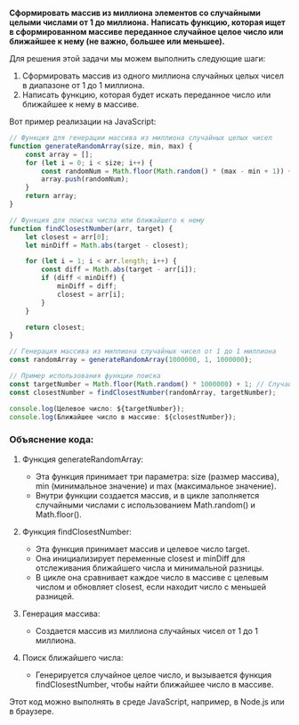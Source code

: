 **Сформировать массив из миллиона элементов со случайными целыми числами от 1 до миллиона.**
**Написать функцию, которая ищет в сформированном массиве переданное случайное целое число или ближайшее к нему (не важно, большее или меньшее).**


Для решения этой задачи мы можем выполнить следующие шаги:

1. Сформировать массив из одного миллиона случайных целых чисел в диапазоне от 1 до 1 миллиона.
2. Написать функцию, которая будет искать переданное число или ближайшее к нему в массиве.

Вот пример реализации на JavaScript:
```js
// Функция для генерации массива из миллиона случайных целых чисел
function generateRandomArray(size, min, max) {
    const array = [];
    for (let i = 0; i < size; i++) {
        const randomNum = Math.floor(Math.random() * (max - min + 1)) + min;
        array.push(randomNum);
    }
    return array;
}

// Функция для поиска числа или ближайшего к нему
function findClosestNumber(arr, target) {
    let closest = arr[0];
    let minDiff = Math.abs(target - closest);

    for (let i = 1; i < arr.length; i++) {
        const diff = Math.abs(target - arr[i]);
        if (diff < minDiff) {
            minDiff = diff;
            closest = arr[i];
        }
    }

    return closest;
}

// Генерация массива из миллиона случайных чисел от 1 до 1 миллиона
const randomArray = generateRandomArray(1000000, 1, 1000000);

// Пример использования функции поиска
const targetNumber = Math.floor(Math.random() * 1000000) + 1; // Случайное число от 1 до 1 миллиона
const closestNumber = findClosestNumber(randomArray, targetNumber);

console.log(Целевое число: ${targetNumber});
console.log(Ближайшее число в массиве: ${closestNumber});

```
### Объяснение кода:

1. Функция generateRandomArray:
    - Эта функция принимает три параметра: size (размер массива), min (минимальное значение) и max (максимальное значение).
    - Внутри функции создается массив, и в цикле заполняется случайными числами с использованием Math.random() и Math.floor().

2. Функция findClosestNumber:
    - Эта функция принимает массив и целевое число target.
    - Она инициализирует переменные closest и minDiff для отслеживания ближайшего числа и минимальной разницы.
    - В цикле она сравнивает каждое число в массиве с целевым числом и обновляет closest, если находит число с меньшей разницей.

3. Генерация массива:
    - Создается массив из миллиона случайных чисел от 1 до 1 миллиона.

4. Поиск ближайшего числа:
    - Генерируется случайное целое число, и вызывается функция findClosestNumber, чтобы найти ближайшее число в массиве.

Этот код можно выполнять в среде JavaScript, например, в Node.js или в браузере. 
